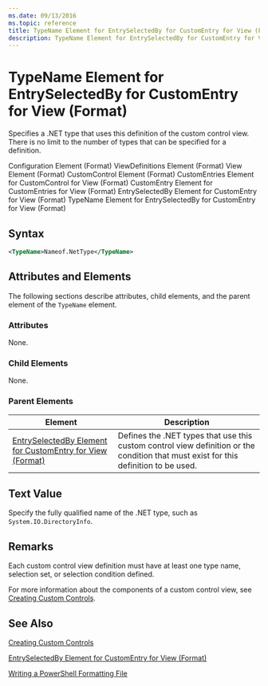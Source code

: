 ```yaml
---
ms.date: 09/13/2016
ms.topic: reference
title: TypeName Element for EntrySelectedBy for CustomEntry for View (Format)
description: TypeName Element for EntrySelectedBy for CustomEntry for View (Format)
---
```

# TypeName Element for EntrySelectedBy for CustomEntry for View (Format)

Specifies a .NET type that uses this definition of the custom control view. There is no limit to the number of types that can be specified for a definition.

Configuration Element (Format)
ViewDefinitions Element (Format)
View Element (Format)
CustomControl Element (Format)
CustomEntries Element for CustomControl for View (Format)
CustomEntry Element for CustomEntries for View (Format)
EntrySelectedBy Element for CustomEntry for View (Format)
TypeName Element for EntrySelectedBy for CustomEntry for View (Format)

## Syntax

```xml
<TypeName>Nameof.NetType</TypeName>
```

## Attributes and Elements

The following sections describe attributes, child elements, and the parent element of the `TypeName` element.

### Attributes

None.

### Child Elements

None.

### Parent Elements

|Element|Description|
|-------------|-----------------|
|[EntrySelectedBy Element for CustomEntry for View (Format)](./entryselectedby-element-for-customentry-for-customcontrol-for-view-format.md)|Defines the .NET types that use this custom control view definition or the condition that must exist for this definition to be used.|

## Text Value

Specify the fully qualified name of the .NET type, such as `System.IO.DirectoryInfo`.

## Remarks

Each custom control view definition must have at least one type name, selection set, or selection condition defined.

For more information about the components of a custom control view, see [Creating Custom Controls](./creating-custom-controls.md).

## See Also

[Creating Custom Controls](./creating-custom-controls.md)

[EntrySelectedBy Element for CustomEntry for View (Format)](./entryselectedby-element-for-customentry-for-customcontrol-for-view-format.md)

[Writing a PowerShell Formatting File](./writing-a-powershell-formatting-file.md)
